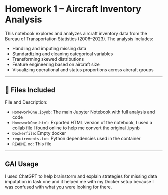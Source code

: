 # Homework 1 – Aircraft Inventory Analysis

This notebook explores and analyzes aircraft inventory data from the Bureau of Transportation Statistics (2006–2023). The analysis includes:

- Handling and imputing missing data
- Standardizing and cleaning categorical variables
- Transforming skewed distributions
- Feature engineering based on aircraft size
- Visualizing operational and status proportions across aircraft groups

---

## 📁 Files Included

File and Description:
- `HomeworkOne.ipynb`: The main Jupyter Notebook with full analysis and code
- `HomeworkOne.html`: Exported HTML version of the notebook, I used a collab file I found online to help me convert the original .ipynb
- `Dockerfile`: Empty docker
- `requirements.txt`: Python dependencies used in the container
- `README.md`: This file

---

## GAI Usage
I used ChatGPT to help brainstorm and explain strategies for missing data imputation in task one and it helped me with my Docker setup because I was confused with what you were looking for there.
